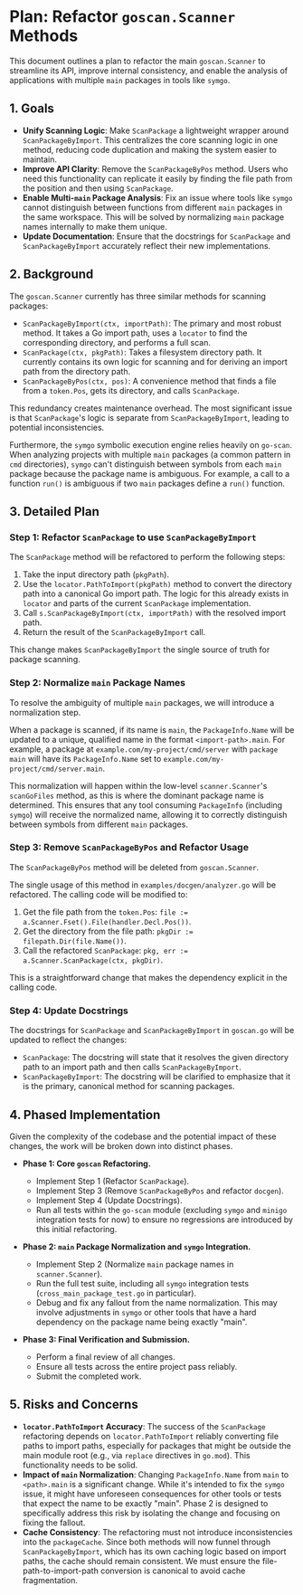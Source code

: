 # Plan: Refactor `goscan.Scanner` Methods

This document outlines a plan to refactor the main `goscan.Scanner` to streamline its API, improve internal consistency, and enable the analysis of applications with multiple `main` packages in tools like `symgo`.

## 1. Goals

- **Unify Scanning Logic**: Make `ScanPackage` a lightweight wrapper around `ScanPackageByImport`. This centralizes the core scanning logic in one method, reducing code duplication and making the system easier to maintain.
- **Improve API Clarity**: Remove the `ScanPackageByPos` method. Users who need this functionality can replicate it easily by finding the file path from the position and then using `ScanPackage`.
- **Enable Multi-`main` Package Analysis**: Fix an issue where tools like `symgo` cannot distinguish between functions from different `main` packages in the same workspace. This will be solved by normalizing `main` package names internally to make them unique.
- **Update Documentation**: Ensure that the docstrings for `ScanPackage` and `ScanPackageByImport` accurately reflect their new implementations.

## 2. Background

The `goscan.Scanner` currently has three similar methods for scanning packages:
- `ScanPackageByImport(ctx, importPath)`: The primary and most robust method. It takes a Go import path, uses a `locator` to find the corresponding directory, and performs a full scan.
- `ScanPackage(ctx, pkgPath)`: Takes a filesystem directory path. It currently contains its own logic for scanning and for deriving an import path from the directory path.
- `ScanPackageByPos(ctx, pos)`: A convenience method that finds a file from a `token.Pos`, gets its directory, and calls `ScanPackage`.

This redundancy creates maintenance overhead. The most significant issue is that `ScanPackage`'s logic is separate from `ScanPackageByImport`, leading to potential inconsistencies.

Furthermore, the `symgo` symbolic execution engine relies heavily on `go-scan`. When analyzing projects with multiple `main` packages (a common pattern in `cmd` directories), `symgo` can't distinguish between symbols from each `main` package because the package name is ambiguous. For example, a call to a function `run()` is ambiguous if two `main` packages define a `run()` function.

## 3. Detailed Plan

### Step 1: Refactor `ScanPackage` to use `ScanPackageByImport`

The `ScanPackage` method will be refactored to perform the following steps:
1.  Take the input directory path (`pkgPath`).
2.  Use the `locator.PathToImport(pkgPath)` method to convert the directory path into a canonical Go import path. The logic for this already exists in `locator` and parts of the current `ScanPackage` implementation.
3.  Call `s.ScanPackageByImport(ctx, importPath)` with the resolved import path.
4.  Return the result of the `ScanPackageByImport` call.

This change makes `ScanPackageByImport` the single source of truth for package scanning.

### Step 2: Normalize `main` Package Names

To resolve the ambiguity of multiple `main` packages, we will introduce a normalization step.

When a package is scanned, if its name is `main`, the `PackageInfo.Name` will be updated to a unique, qualified name in the format `<import-path>.main`. For example, a package at `example.com/my-project/cmd/server` with `package main` will have its `PackageInfo.Name` set to `example.com/my-project/cmd/server.main`.

This normalization will happen within the low-level `scanner.Scanner`'s `scanGoFiles` method, as this is where the dominant package name is determined. This ensures that any tool consuming `PackageInfo` (including `symgo`) will receive the normalized name, allowing it to correctly distinguish between symbols from different `main` packages.

### Step 3: Remove `ScanPackageByPos` and Refactor Usage

The `ScanPackageByPos` method will be deleted from `goscan.Scanner`.

The single usage of this method in `examples/docgen/analyzer.go` will be refactored. The calling code will be modified to:
1.  Get the file path from the `token.Pos`: `file := a.Scanner.Fset().File(handler.Decl.Pos())`.
2.  Get the directory from the file path: `pkgDir := filepath.Dir(file.Name())`.
3.  Call the refactored `ScanPackage`: `pkg, err := a.Scanner.ScanPackage(ctx, pkgDir)`.

This is a straightforward change that makes the dependency explicit in the calling code.

### Step 4: Update Docstrings

The docstrings for `ScanPackage` and `ScanPackageByImport` in `goscan.go` will be updated to reflect the changes:
- `ScanPackage`: The docstring will state that it resolves the given directory path to an import path and then calls `ScanPackageByImport`.
- `ScanPackageByImport`: The docstring will be clarified to emphasize that it is the primary, canonical method for scanning packages.

## 4. Phased Implementation

Given the complexity of the codebase and the potential impact of these changes, the work will be broken down into distinct phases.

- **Phase 1: Core `goscan` Refactoring.**
    - Implement Step 1 (Refactor `ScanPackage`).
    - Implement Step 3 (Remove `ScanPackageByPos` and refactor `docgen`).
    - Implement Step 4 (Update Docstrings).
    - Run all tests within the `go-scan` module (excluding `symgo` and `minigo` integration tests for now) to ensure no regressions are introduced by this initial refactoring.

- **Phase 2: `main` Package Normalization and `symgo` Integration.**
    - Implement Step 2 (Normalize `main` package names in `scanner.Scanner`).
    - Run the full test suite, including all `symgo` integration tests (`cross_main_package_test.go` in particular).
    - Debug and fix any fallout from the name normalization. This may involve adjustments in `symgo` or other tools that have a hard dependency on the package name being exactly "main".

- **Phase 3: Final Verification and Submission.**
    - Perform a final review of all changes.
    - Ensure all tests across the entire project pass reliably.
    - Submit the completed work.

## 5. Risks and Concerns

- **`locator.PathToImport` Accuracy**: The success of the `ScanPackage` refactoring depends on `locator.PathToImport` reliably converting file paths to import paths, especially for packages that might be outside the main module root (e.g., via `replace` directives in `go.mod`). This functionality needs to be solid.
- **Impact of `main` Normalization**: Changing `PackageInfo.Name` from `main` to `<path>.main` is a significant change. While it's intended to fix the `symgo` issue, it might have unforeseen consequences for other tools or tests that expect the name to be exactly "main". Phase 2 is designed to specifically address this risk by isolating the change and focusing on fixing the fallout.
- **Cache Consistency**: The refactoring must not introduce inconsistencies into the `packageCache`. Since both methods will now funnel through `ScanPackageByImport`, which has its own caching logic based on import paths, the cache should remain consistent. We must ensure the file-path-to-import-path conversion is canonical to avoid cache fragmentation.
